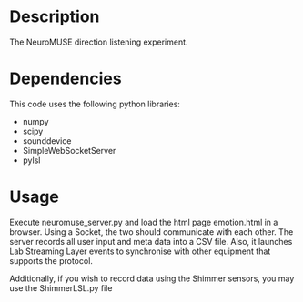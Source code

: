 # Description

The NeuroMUSE direction listening experiment.

# Dependencies

This code uses the following python libraries:

- numpy
- scipy
- sounddevice
- SimpleWebSocketServer
- pylsl

# Usage

Execute neuromuse_server.py and load the html page emotion.html in a browser. Using a Socket, the two should communicate with each other. The server records all user input and meta data into a CSV file. Also, it launches Lab Streaming Layer events to synchronise with other equipment that supports the protocol.

Additionally, if you wish to record data using the Shimmer sensors, you may use the ShimmerLSL.py file